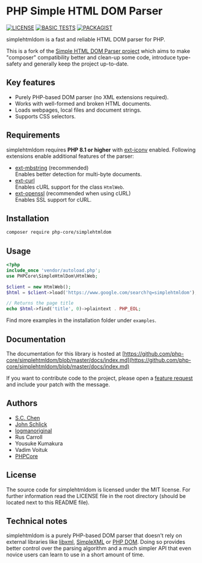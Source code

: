# PHP Simple HTML DOM Parser

[![LICENSE](https://img.shields.io/github/license/php-core/simplehtmldom?logo=github&style=for-the-badge)](https://github.com/php-core/simplehtmldom/blob/master/LICENSE)
[![BASIC TESTS](https://img.shields.io/github/workflow/status/php-core/simplehtmldom/Basic%20Tests?label=Basic%20Tests&logo=github&style=for-the-badge)](https://github.com/php-core/simplehtmldom/actions/workflows/basic_tests.yml)
[![PACKAGIST](https://img.shields.io/packagist/v/php-core/simplehtmldom?logo=composer&style=for-the-badge)](https://packagist.org/packages/php-core/simplehtmldom)

simplehtmldom is a fast and reliable HTML DOM parser for PHP.

This is a fork of the [Simple HTML DOM Parser project](https://sourceforge.net/p/simplehtmldom) which aims to make "composer" compatibility better and clean-up some code, introduce type-safety and generally keep the project up-to-date.

## Key features

* Purely PHP-based DOM parser (no XML extensions required).
* Works with well-formed and broken HTML documents.
* Loads webpages, local files and document strings.
* Supports CSS selectors.

## Requirements

simplehtmldom requires **PHP 8.1 or higher** with [ext-iconv](https://www.php.net/manual/en/book.iconv.php) enabled. Following extensions enable additional features of the parser:

* [ext-mbstring](https://secure.php.net/manual/en/book.mbstring.php) (recommended) \
Enables better detection for multi-byte documents.
* [ext-curl](https://secure.php.net/manual/en/book.curl.php) \
Enables cURL support for the class `HtmlWeb`.
* [ext-openssl](https://secure.php.net/manual/en/book.openssl.php) (recommended when using cURL) \
Enables SSL support for cURL.

## Installation

```sh
composer require php-core/simplehtmldom
```

## Usage

```php
<?php
include_once 'vendor/autoload.php';
use PHPCore\SimpleHtmlDom\HtmlWeb;

$client = new HtmlWeb();
$html = $client->load('https://www.google.com/search?q=simplehtmldom');

// Returns the page title
echo $html->find('title', 0)->plaintext . PHP_EOL;
```

Find more examples in the installation folder under `examples`.

## Documentation

The documentation for this library is hosted at [https://github.com/php-core/simplehtmldom/blob/master/docs/index.md](https://github.com/php-core/simplehtmldom/blob/master/docs/index.md)

If you want to contribute code to the project, please open a [feature request](https://sourceforge.net/p/simplehtmldom/feature-requests/) and include your patch with the message.

## Authors

 * [S.C. Chen](https://sourceforge.net/u/me578022/)
 * [John Schlick](https://sourceforge.net/u/john_schlick/)
 * [logmanoriginal](https://sourceforge.net/u/logmanoriginal/)
 * Rus Carroll
 * Yousuke Kumakura
 * Vadim Voituk
 * [PHPCore](https://php-core.com)

## License

The source code for simplehtmldom is licensed under the MIT license. For further information read the LICENSE file in the root directory (should be located next to this README file).

## Technical notes

simplehtmldom is a purely PHP-based DOM parser that doesn't rely on external libraries like [libxml](https://www.php.net/manual/en/book.libxml.php), [SimpleXML](https://www.php.net/manual/en/book.simplexml.php) or [PHP DOM](https://www.php.net/manual/en/book.dom.php). Doing so provides better control over the parsing algorithm and a much simpler API that even novice users can learn to use in a short amount of time.
